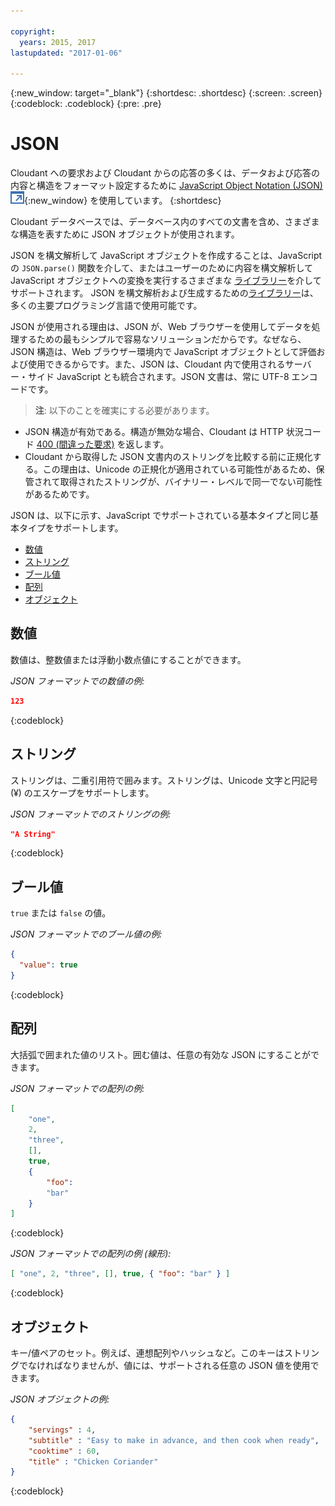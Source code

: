 ```yaml
---

copyright:
  years: 2015, 2017
lastupdated: "2017-01-06"

---
```


{:new_window: target="_blank"}
{:shortdesc: .shortdesc}
{:screen: .screen}
{:codeblock: .codeblock}
{:pre: .pre}

# JSON

Cloudant への要求および Cloudant からの応答の多くは、データおよび応答の内容と構造をフォーマット設定するために [JavaScript Object Notation (JSON) ![外部リンク・アイコン](../images/launch-glyph.svg "外部リンク・アイコン")](https://en.wikipedia.org/wiki/JSON){:new_window} を使用しています。
{:shortdesc}

Cloudant データベースでは、データベース内のすべての文書を含め、さまざまな構造を表すために JSON オブジェクトが使用されます。

JSON を構文解析して JavaScript オブジェクトを作成することは、JavaScript の `JSON.parse()` 関数を介して、またはユーザーのために内容を構文解析して JavaScript オブジェクトへの変換を実行するさまざまな [ライブラリー](../libraries/index.html)を介してサポートされます。
JSON を構文解析および生成するための[ライブラリー](../libraries/index.html)は、多くの主要プログラミング言語で使用可能です。

JSON が使用される理由は、JSON が、Web ブラウザーを使用してデータを処理するための最もシンプルで容易なソリューションだからです。なぜなら、JSON 構造は、Web ブラウザー環境内で JavaScript オブジェクトとして評価および使用できるからです。また、JSON は、Cloudant 内で使用されるサーバー・サイド JavaScript とも統合されます。JSON 文書は、常に UTF-8 エンコードです。

>   **注**: 以下のことを確実にする必要があります。

-   JSON 構造が有効である。構造が無効な場合、Cloudant は HTTP 状況コード [400 (間違った要求)](../api/http.html#400) を返します。
-   Cloudant から取得した JSON 文書内のストリングを比較する前に正規化する。この理由は、Unicode の正規化が適用されている可能性があるため、保管されて取得されたストリングが、バイナリー・レベルで同一でない可能性があるためです。

JSON は、以下に示す、JavaScript でサポートされている基本タイプと同じ基本タイプをサポートします。

-   [数値](#numbers)
-   [ストリング](#strings)
-   [ブール値](#booleans)
-   [配列](#arrays)
-   [オブジェクト](#objects)

## 数値

数値は、整数値または浮動小数点値にすることができます。

_JSON フォーマットでの数値の例:_

```json
123
```
{:codeblock}

## ストリング

ストリングは、二重引用符で囲みます。ストリングは、Unicode 文字と円記号 (&#xa5;) のエスケープをサポートします。

_JSON フォーマットでのストリングの例:_

```json
"A String"
```
{:codeblock}

## ブール値

`true` または `false` の値。

_JSON フォーマットでのブール値の例:_

```json
{
  "value": true
}
```
{:codeblock}

## 配列

大括弧で囲まれた値のリスト。囲む値は、任意の有効な JSON にすることができます。

_JSON フォーマットでの配列の例:_

```json
[
    "one",
    2,
    "three",
    [],
    true,
    {
        "foo":
        "bar"
    }
]
```
{:codeblock}

_JSON フォーマットでの配列の例 (線形):_

```json
[ "one", 2, "three", [], true, { "foo": "bar" } ]
```
{:codeblock}

## オブジェクト

キー/値ペアのセット。例えば、連想配列やハッシュなど。このキーはストリングでなければなりませんが、値には、サポートされる任意の JSON 値を使用できます。

_JSON オブジェクトの例:_

```json
{
    "servings" : 4,
    "subtitle" : "Easy to make in advance, and then cook when ready",
    "cooktime" : 60,
    "title" : "Chicken Coriander"
}
```
{:codeblock}
